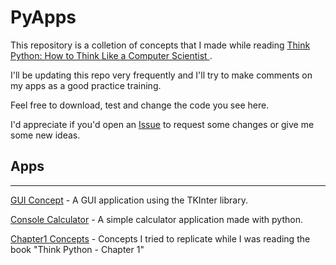 # PyApps

This repository is a colletion of concepts that I made while reading  [Think Python: How to Think Like a Computer Scientist ](https://www.amazon.com.br/Think-Python-Computer-Scientist-English-ebook/dp/B018UXJ9EQ/ref=asc_df_B018UXJ9EQ/?tag=googleshopp00-20&linkCode=df0&hvadid=379765285844&hvpos=&hvnetw=g&hvrand=12550929525795029435&hvpone=&hvptwo=&hvqmt=&hvdev=c&hvdvcmdl=&hvlocint=&hvlocphy=1001765&hvtargid=pla-404032776186&psc=1).

I'll be updating this repo very frequently and I'll try to make comments on my apps as a good practice training.

Feel free to download, test and change the code you see here. 

I'd appreciate if you'd open an [Issue](https://github.com/mikxingu/PyApps/issues) to request some changes or give me some new ideas.

## Apps 
---
[GUI Concept](./pyguiconcept) - A GUI application using the TKInter library.

[Console Calculator](./pycalc) - A simple calculator application made with python.

[Chapter1 Concepts](./pyconceptsc1) - Concepts I tried to replicate while I was reading the book "Think Python - Chapter 1"

